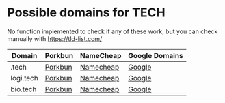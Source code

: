 # Possible domains for TECH

No function implemented to check if any of these work, but you can check manually with https://tld-list.com/

| Domain | Porkbun | NameCheap | Google Domains |
|---|---|---|---|
| .tech | [Porkbun](https://porkbun.com/checkout/search?prb=e814663da1&tlds=&idnLanguage=&search=search&q=.tech) | [Namecheap](https://www.namecheap.com/domains/registration/results/?domain=.tech) | [Google](https://domains.google.com/registrar/search?searchTerm=.tech) |
| logi.tech | [Porkbun](https://porkbun.com/checkout/search?prb=e814663da1&tlds=&idnLanguage=&search=search&q=logi.tech) | [Namecheap](https://www.namecheap.com/domains/registration/results/?domain=logi.tech) | [Google](https://domains.google.com/registrar/search?searchTerm=logi.tech) |
| bio.tech | [Porkbun](https://porkbun.com/checkout/search?prb=e814663da1&tlds=&idnLanguage=&search=search&q=bio.tech) | [Namecheap](https://www.namecheap.com/domains/registration/results/?domain=bio.tech) | [Google](https://domains.google.com/registrar/search?searchTerm=bio.tech) |
